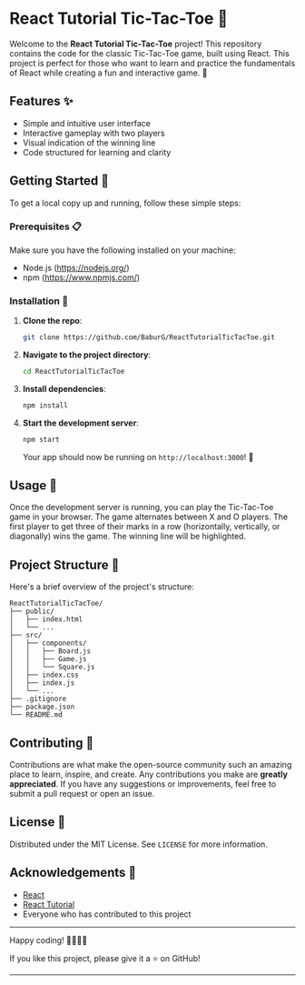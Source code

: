 
# React Tutorial Tic-Tac-Toe 🎲

Welcome to the **React Tutorial Tic-Tac-Toe** project! This repository contains the code for the classic Tic-Tac-Toe game, built using React. This project is perfect for those who want to learn and practice the fundamentals of React while creating a fun and interactive game. 🎉

## Features ✨

- Simple and intuitive user interface
- Interactive gameplay with two players
- Visual indication of the winning line
- Code structured for learning and clarity

## Getting Started 🚀

To get a local copy up and running, follow these simple steps:

### Prerequisites 📋

Make sure you have the following installed on your machine:

- Node.js (https://nodejs.org/)
- npm (https://www.npmjs.com/)

### Installation 🔧

1. **Clone the repo**:

   ```bash
   git clone https://github.com/BaburG/ReactTutorialTicTacToe.git
   ```

2. **Navigate to the project directory**:

   ```bash
   cd ReactTutorialTicTacToe
   ```

3. **Install dependencies**:

   ```bash
   npm install
   ```

4. **Start the development server**:

   ```bash
   npm start
   ```

   Your app should now be running on `http://localhost:3000`! 🎉

## Usage 📖

Once the development server is running, you can play the Tic-Tac-Toe game in your browser. The game alternates between X and O players. The first player to get three of their marks in a row (horizontally, vertically, or diagonally) wins the game. The winning line will be highlighted. 

## Project Structure 📁

Here's a brief overview of the project's structure:

```plaintext
ReactTutorialTicTacToe/
├── public/
│   ├── index.html
│   └── ...
├── src/
│   ├── components/
│   │   ├── Board.js
│   │   ├── Game.js
│   │   └── Square.js
│   ├── index.css
│   ├── index.js
│   └── ...
├── .gitignore
├── package.json
└── README.md
```

## Contributing 🤝

Contributions are what make the open-source community such an amazing place to learn, inspire, and create. Any contributions you make are **greatly appreciated**. If you have any suggestions or improvements, feel free to submit a pull request or open an issue.

## License 📄

Distributed under the MIT License. See `LICENSE` for more information.

## Acknowledgements 🙏

- [React](https://reactjs.org/)
- [React Tutorial](https://reactjs.org/tutorial/tutorial.html)
- Everyone who has contributed to this project

---

Happy coding! 👨‍💻👩‍💻

If you like this project, please give it a ⭐ on GitHub!

---
